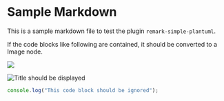 # Sample Markdown

This is a sample markdown file to test the plugin `remark-simple-plantuml`.

If the code blocks like following are contained, it should be converted to a Image node.

![](https://www.plantuml.com/plantuml/png/oyXCILL8pIqegLJ8JSrDIYtYuahEIImkLWXApKqioWxEp2t8IGt8ISmh2VNrKQZcKW02ROMIeiIyuhJyeboDlFoKL2i5n-0GJJ39LGi0)

![Title should be displayed](https://www.plantuml.com/plantuml/png/oyXCILL8pIqegLJ8JSrDIYtYuihCAqajIajCJbK8AKhCAqxBByfDBLAevb800cs54fYOHbv-IggLWcDmY2QOvAe50000)

```javascript
console.log("This code block should be ignored");
```
